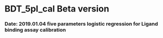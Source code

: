 # BDT_5pl_cal Beta version 
<h3> Date: 2019.01.04
five parameters logistic regression for Ligand binding assay calibration

